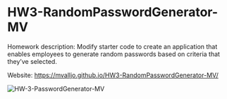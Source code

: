 # HW3-RandomPasswordGenerator-MV
Homework description: Modify starter code to create an application that enables employees to generate random passwords based on criteria that they’ve selected.

Website: https://mvalljo.github.io/HW3-RandomPasswordGenerator-MV/

![HW-3-PasswordGenerator-MV](https://user-images.githubusercontent.com/86633258/129210557-584b59f0-b1d2-43cd-9571-6a8b9c12e710.PNG)
